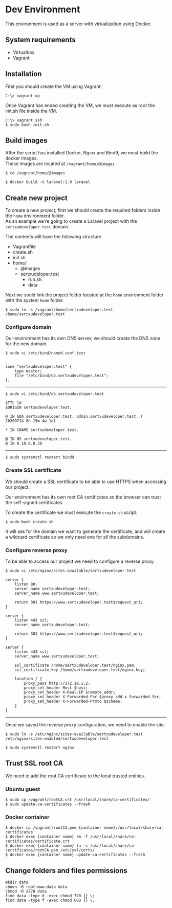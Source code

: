 # Dev Environment

This environment is used as a server with virtualization using Docker.

## System requirements

- Virtualbox
- Vagrant

## Installation

First you should create the VM using Vagrant.

```
C:\> vagrant up
```

Once Vagrant has ended creating the VM, we must execute as root the init.sh file inside the VM.

```
C:\> vagrant ssh
$ sudo bash init.sh
```

## Build images

After the script has installed Docker, Nginx and Bind9, we must build the docker images.<br>
These images are located at `/vagrant/home/@images`.

```
$ cd /vagrant/home/@images

$ docker build -t laravel:1.0 laravel
```


## Create new project

To create a new project, first we should create the required folders inside the `home` environment folder.<br>
As an example we're going to create a Laravel project with the `sertxudeveloper.test` domain.

The contents will have the following structure.

- Vagrantfile
- create.sh
- init.sh
- home/
  - @images
  - sertxudeloper.test
    - run.sh
    - data

Next we sould link the project folder located at the `home` environment folder with the system `home` folder.

```
$ sudo ln -s /vagrant/home/sertxudeveloper.test /home/sertxudeveloper.test
```

### Configure domain

Our environment has its own DNS server, we should create the DNS zone for the new domain.

```
$ sudo vi /etc/bind/named.conf.test
```

```
...
zone "sertxudeveloper.test" {
    type master;
    file "/etc/bind/db.sertxudeveloper.test";
};
```

-----

```
$ sudo vi /etc/bind/db.sertxudeveloper.test
```

```
$TTL 1d
$ORIGIN sertxudeveloper.test.

@ IN SOA sertxudeveloper.test. admin.sertxudeveloper.test. (
20200714 8h 15m 4w 1d)

* IN CNAME sertxudeveloper.test.

@ IN NS sertxudeveloper.test.
@ IN A 10.0.0.30
```

-----

```
$ sudo systemctl restart bind9
```

### Create SSL certificate

We should create a SSL certificate to be able to use HTTPS when accessing our project.

Our environment has its own root CA certificates so the browser can trust the self-signed certificates.

To create the certificate we must execute the `create.sh` script.

```
$ sudo bash create.sh
```

It will ask for the domain we want to generate the certificate, and will create a wildcard certificate so we only need one for all the subdomains.


### Configure reverse proxy

To be able to access our project we need to configure a reverse proxy.

```
$ sudo vi /etc/nginx/sites-available/sertxudeveloper.test
```

```nginx
server {
    listen 80;
    server_name sertxudeveloper.test;
    server_name www.sertxudeveloper.test;

    return 301 https://www.sertxudeveloper.test$request_uri;
}

server {
    listen 443 ssl;
    server_name sertxudeveloper.test;

    return 301 https://www.sertxudeveloper.test$request_uri;
}

server {
    listen 443 ssl;
    server_name www.sertxudeveloper.test;

    ssl_certificate /home/sertxudeveloper.test/nginx.pem;
    ssl_certificate_key /home/sertxudeveloper.test/nginx.key;

    location / {
        proxy_pass http://172.18.1.2;
        proxy_set_header Host $host;
        proxy_set_header X-Real-IP $remote_addr;
        proxy_set_header X-Forwarded-For $proxy_add_x_forwarded_for;
        proxy_set_header X-Forwarded-Proto $scheme;
    }
}
```

-----

Once we saved the reverse proxy configuration, we need to enable the site.

```
$ sudo ln -s /etc/nginx/sites-available/sertxudeveloper.test /etc/nginx/sites-enabled/sertxudeveloper.test
```

```
$ sudo systemctl restart nginx
```

## Trust SSL root CA

We need to add the root CA certificate to the local trusted entities.

### Ubuntu guest

```
$ sudo cp /vagrant/rootCA.crt /usr/local/share/ca-certificates/
$ sudo update-ca-certificates --fresh
```

### Docker container

```
$ docker cp /vagrant/rootCA.pem {container name}:/usr/local/share/ca-certificates
$ docker exec {container name} rm -f /usr/local/share/ca-certificates/certificate.crt
$ docker exec {container name} ln -s /usr/local/share/ca-certificates/rootCA.pem /etc/ssl/certs/
$ docker exec {container name} update-ca-certificates --fresh
```

## Change folders and files permissions

```
mkdir data
chown -R root:www-data data
chmod -R 2770 data
find data -type d -exec chmod 770 {} \;
find data -type f -exec chmod 660 {} \;
```

